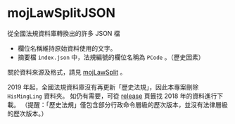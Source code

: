 # mojLawSplitJSON
從全國法規資料庫轉換出的許多 JSON 檔

* 欄位名稱維持原始資料使用的文字。
* 摘要檔 `index.json` 中，法規編號的欄位名稱為 `PCode` 。（歷史因素）

關於資料來源及格式，請見 [mojLawSplit](https://github.com/kong0107/mojLawSplit) 。

2019 年起，全國法規資料庫沒有再更新「歷史法規」，因此本專案刪除 `HisMingLing` 資料夾。
如仍有需要，可從 [release](https://github.com/kong0107/mojLawSplitJSON/releases) 頁籤找 2018 年的資料進行下載。
（提醒：「歷史法規」僅包含部分行政命令層級的歷次版本，並沒有法律層級的歷次版本。）
